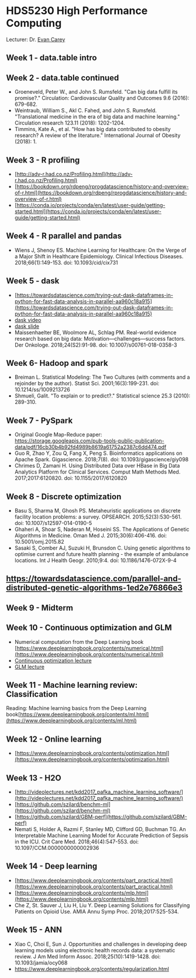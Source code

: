 # HDS5230 High Performance Computing

Lecturer: Dr. [Evan Carey](https://www.slu.edu/slucor/faculty/carey-evan.php)

## Week 1 - data.table intro

## Week 2 - data.table continued

- Groeneveld, Peter W., and John S. Rumsfeld. "Can big data fulfill its promise?." Circulation: Cardiovascular Quality and Outcomes 9.6 (2016): 679-682.
- Weintraub, William S., Akl C. Fahed, and John S. Rumsfeld. "Translational medicine in the era of big data and machine learning." Circulation research 123.11 (2018): 1202-1204.
- Timmins, Kate A., et al. "How has big data contributed to obesity research? A review of the literature." International Journal of Obesity (2018): 1.

## Week 3 - R profiling

- [http://adv-r.had.co.nz/Profiling.html](http://adv-r.had.co.nz/Profiling.html)
- [https://bookdown.org/rdpeng/rprogdatascience/history-and-overview-of-r.html](https://bookdown.org/rdpeng/rprogdatascience/history-and-overview-of-r.html)
- [https://conda.io/projects/conda/en/latest/user-guide/getting-started.html](https://conda.io/projects/conda/en/latest/user-guide/getting-started.html)

## Week 4 - R parallel and pandas

- Wiens J, Shenoy ES. Machine Learning for Healthcare: On the Verge of a Major Shift in Healthcare Epidemiology.  Clinical Infectious Diseases. 2018;66(1):149-153. doi: 10.1093/cid/cix731



## Week 5 - dask

- [https://towardsdatascience.com/trying-out-dask-dataframes-in-python-for-fast-data-analysis-in-parallel-aa960c18a915](https://towardsdatascience.com/trying-out-dask-dataframes-in-python-for-fast-data-analysis-in-parallel-aa960c18a915)
- [dask video](https://www.youtube.com/watch?v=tQBovBvSDvA)
- [dask slide](https://tomaugspurger.github.io/slides/scalable-ml.pdf)
- Maissenhaelter BE, Woolmore AL, Schlag PM. Real-world evidence research based on big data: Motivation—challenges—success factors.  Der Onkologe. 2018;24(S2):91-98. doi: 10.1007/s00761-018-0358-3

## Week 6- Hadoop and spark

- Breiman L. Statistical Modeling: The Two Cultures (with comments and a rejoinder by the author).  Statist Sci. 2001;16(3):199-231. doi: 10.1214/ss/1009213726
- Shmueli, Galit. "To explain or to predict?." Statistical science 25.3 (2010): 289-310.


## Week 7 - PySpark

- Original Google Map-Reduce paper: https://storage.googleapis.com/pub-tools-public-publication-data/pdf/16cb30b4b92fd4989b8619a61752a2387c6dd474.pdf
- Guo R, Zhao Y, Zou Q, Fang X, Peng S. Bioinformatics applications on Apache Spark. Gigascience. 2018;7(8). doi: 10.1093/gigascience/giy098
- Chrimes D, Zamani H. Using Distributed Data over HBase in Big Data Analytics Platform for Clinical Services. Comput Math Methods Med. 2017;2017:6120820. doi: 10.1155/2017/6120820

## Week 8 - Discrete optimization

- Basu S, Sharma M, Ghosh PS. Metaheuristic applications on discrete facility location problems: a survey. OPSEARCH. 2015;52(3):530-561. doi: 10.1007/s12597-014-0190-5
- Ghaheri A, Shoar S, Naderan M, Hoseini SS. The Applications of Genetic Algorithms in Medicine. Oman Med J. 2015;30(6):406-416. doi: 10.5001/omj.2015.82
- Sasaki S, Comber AJ, Suzuki H, Brunsdon C. Using genetic algorithms to optimise current and future health planning - the example of ambulance locations. Int J Health Geogr. 2010;9:4. doi: 10.1186/1476-072X-9-4

https://towardsdatascience.com/parallel-and-distributed-genetic-algorithms-1ed2e76866e3
- 

## Week 9 - Midterm


## Week 10 - Continuous optimization and GLM

- Numerical computation from the Deep Learning book [https://www.deeplearningbook.org/contents/numerical.html](https://www.deeplearningbook.org/contents/numerical.html)
- [Continuous optimization lecture](https://www.youtube.com/watch?v=KgaD04_HONc&feature=youtu.be)
- [GLM lecture](https://youtu.be/U_7MT_M0BjQ)


## Week 11 - Machine learning review: Classification

Reading: Machine learning basics from the Deep Learning book[https://www.deeplearningbook.org/contents/ml.html](https://www.deeplearningbook.org/contents/ml.html)

## Week 12 - Online learning

- [https://www.deeplearningbook.org/contents/optimization.html](https://www.deeplearningbook.org/contents/optimization.html)





## Week 13 - H2O

- [http://videolectures.net/kdd2017_pafka_machine_learning_software/](http://videolectures.net/kdd2017_pafka_machine_learning_software/)
- [https://github.com/szilard/benchm-ml](https://github.com/szilard/benchm-ml)
- [https://github.com/szilard/GBM-perf](https://github.com/szilard/GBM-perf)
- Nemati S, Holder A, Razmi F, Stanley MD, Clifford GD, Buchman TG. An Interpretable Machine Learning Model for Accurate Prediction of Sepsis in the ICU. Crit Care Med. 2018;46(4):547-553. doi: 10.1097/CCM.0000000000002936



## Week 14 - Deep learning

- [https://www.deeplearningbook.org/contents/part_practical.html](https://www.deeplearningbook.org/contents/part_practical.html)
- [https://www.deeplearningbook.org/contents/mlp.html](https://www.deeplearningbook.org/contents/mlp.html)
- Che Z, St. Sauver J, Liu H, Liu Y. Deep Learning Solutions for Classifying Patients on Opioid Use. AMIA Annu Symp Proc. 2018;2017:525-534.


## Week 15 - ANN


- Xiao C, Choi E, Sun J. Opportunities and challenges in developing deep learning models using electronic health records data: a systematic review. J Am Med Inform Assoc. 2018;25(10):1419-1428. doi: 10.1093/jamia/ocy068
- https://www.deeplearningbook.org/contents/regularization.html

